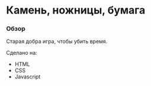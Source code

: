 # Камень, ножницы, бумага

### Обзор
Старая добра игра, чтобы убить время. 

Сделано на:
* HTML
* CSS
* Javascript